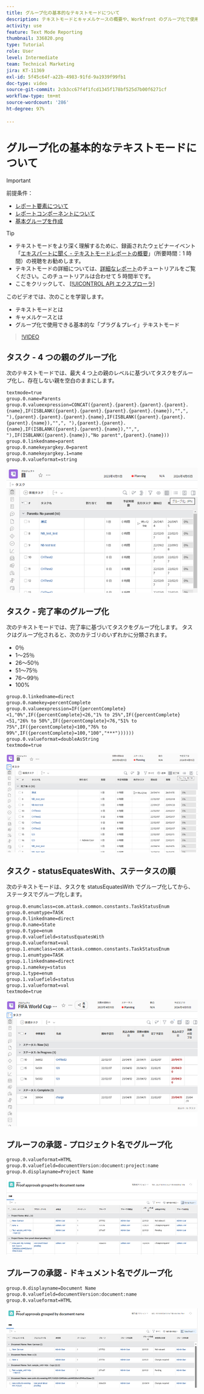 ```yaml
---
title: グループ化の基本的なテキストモードについて
description: テキストモードとキャメルケースの概要や、Workfront のグループ化で使用できる基本的な「プラグ＆プレイ」テキストモードについて説明します。
activity: use
feature: Text Mode Reporting
thumbnail: 336820.png
type: Tutorial
role: User
level: Intermediate
team: Technical Marketing
jira: KT-11369
exl-id: 5f45c64f-a22b-4983-91fd-9a1939f99fb1
doc-type: video
source-git-commit: 2cb3cc67f4f1fcd1345f178bf525d7b00f6271cf
workflow-type: tm+mt
source-wordcount: '286'
ht-degree: 97%

---
```


# グループ化の基本的なテキストモードについて

>[!IMPORTANT]
>
>前提条件：
>
>* [レポート要素について](https://experienceleague.adobe.com/docs/workfront-learn/tutorials-workfront/reporting/basic-reporting/reporting-elements.html?lang=ja)
>* [レポートコンポーネントについて](https://experienceleague.adobe.com/docs/workfront-learn/tutorials-workfront/reporting/basic-reporting/reporting-components.html?lang=ja)
>* [基本グループを作成](https://experienceleague.adobe.com/docs/workfront-learn/tutorials-workfront/reporting/basic-reporting/create-a-basic-grouping.html?lang=ja)

>[!TIP]
>
>* テキストモードをより深く理解するために、録画されたウェビナーイベント「[エキスパートに聞く - テキストモードレポートの概要](https://experienceleague.adobe.com/docs/workfront-events/events/reporting-and-dashboards/introduction-to-text-mode-reporting.html?lang=ja)」（所要時間：1 時間）の視聴をお勧めします。
>* テキストモードの詳細については、[詳細なレポート](https://experienceleague.adobe.com/docs/workfront-learn/tutorials-workfront/reporting/advanced-reporting/welcome-to-advanced-reporting.html?lang=ja)のチュートリアルをご覧ください。このチュートリアルは合わせて 5 時間半です。
>* ここをクリックして、 [[!UICONTROL API エクスプローラ]](https://developer.adobe.com/workfront/api-explorer/)

このビデオでは、次のことを学習します。

* テキストモードとは
* キャメルケースとは
* グループ化で使用できる基本的な「プラグ＆プレイ」テキストモード

>[!VIDEO](https://video.tv.adobe.com/v/3410641/?quality=12&learn=on)

## タスク - 4 つの親のグループ化

次のテキストモードでは、最大 4 つ上の親のレベルに基づいてタスクをグループ化し、存在しない親を空白のままにします。

```
textmode=true
group.0.name=Parents
group.0.valueexpression=CONCAT({parent}.{parent}.{parent}.{parent}.{name},IF(ISBLANK({parent}.{parent}.{parent}.{parent}.{name}),"",", "),{parent}.{parent}.{parent}.{name},IF(ISBLANK({parent}.{parent}.{parent}.{name}),"",", "),{parent}.{parent}.{name},IF(ISBLANK({parent}.{parent}.{name}),"",", "),IF(ISBLANK({parent}.{name}),"No parent",{parent}.{name}))
group.0.linkedname=parent
group.0.namekeyargkey.0=parent
group.0.namekeyargkey.1=name
group.0.valueformat=string
```

![4 つ上の親でグループ化されたプロジェクトタスクを示す画面の画像](assets/4-parents-grouping.png)


## タスク - 完了率のグループ化

次のテキストモードでは、完了率に基づいてタスクをグループ化します。 タスクはグループ化されると、次のカテゴリのいずれかに分類されます。

* 0％
* 1～25％
* 26～50％
* 51～75％
* 76～99％
* 100%

```
group.0.linkedname=direct
group.0.namekey=percentComplete
group.0.valueexpression=IF({percentComplete}<1,"0%",IF({percentComplete}<26,"1% to 25%",IF({percentComplete}<51,"26% to 50%",IF({percentComplete}<76,"51% to 75%",IF({percentComplete}<100,"76% to 99%",IF({percentComplete}=100,"100","***"))))))
group.0.valueformat=doubleAsString
textmode=true
```

![完了率でグループ化されたプロジェクトタスクを示す画面の画像](assets/percent-complete-grouping.png)

## タスク - statusEquatesWith、ステータスの順

次のテキストモードは、タスクを statusEquatesWith でグループ化してから、ステータスでグループ化します。

```
group.0.enumclass=com.attask.common.constants.TaskStatusEnum
group.0.enumtype=TASK
group.0.linkedname=direct
group.0.name=State
group.0.type=enum
group.0.valuefield=statusEquatesWith
group.0.valueformat=val
group.1.enumclass=com.attask.common.constants.TaskStatusEnum
group.1.enumtype=TASK
group.1.linkedname=direct
group.1.namekey=status
group.1.type=enum
group.1.valuefield=status
group.1.valueformat=val
textmode=true
```

![statusEquatesWith でグループ化されたプロジェクトタスクを示す画面の画像](assets/status-equates-with.png)


## プルーフの承認 - プロジェクト名でグループ化

```
group.0.valueformat=HTML
group.0.valuefield=documentVersion:document:project:name
group.0.displayname=Project Name
```

![プロジェクト名でグループ化された、プルーフの承認を示す画面の画像](assets/proof-approvals-grouped-by-project-name.png)


## プルーフの承認 - ドキュメント名でグループ化

```
group.0.displayname=Document Name
group.0.valuefield=documentVersion:document:name
group.0.valueformat=HTML
```

![プロジェクト名でグループ化された、プルーフの承認を示す画面の画像](assets/proof-approvals-grouped-by-doc-name.png)

